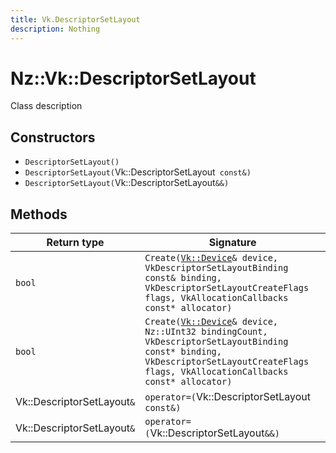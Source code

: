 ```yaml
---
title: Vk.DescriptorSetLayout
description: Nothing
---
```


# Nz::Vk::DescriptorSetLayout

Class description

## Constructors

- `DescriptorSetLayout()`
- `DescriptorSetLayout(`Vk::DescriptorSetLayout` const&)`
- `DescriptorSetLayout(`Vk::DescriptorSetLayout`&&)`

## Methods

| Return type | Signature |
| ----------- | --------- |
| `bool` | `Create(`[`Vk::Device`](documentation/generated/VulkanRenderer/Vk.Device.md)`& device, VkDescriptorSetLayoutBinding const& binding, VkDescriptorSetLayoutCreateFlags flags, VkAllocationCallbacks const* allocator)` |
| `bool` | `Create(`[`Vk::Device`](documentation/generated/VulkanRenderer/Vk.Device.md)`& device, Nz::UInt32 bindingCount, VkDescriptorSetLayoutBinding const* binding, VkDescriptorSetLayoutCreateFlags flags, VkAllocationCallbacks const* allocator)` |
| Vk::DescriptorSetLayout`&` | `operator=(`Vk::DescriptorSetLayout` const&)` |
| Vk::DescriptorSetLayout`&` | `operator=(`Vk::DescriptorSetLayout`&&)` |
